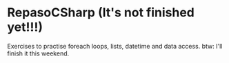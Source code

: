 # RepasoCSharp (It's not finished yet!!!)
Exercises to practise foreach loops, lists, datetime and data access.
btw: I'll finish it this weekend.
